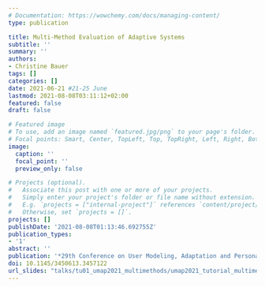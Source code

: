 ```yaml
---
# Documentation: https://wowchemy.com/docs/managing-content/
type: publication

title: Multi-Method Evaluation of Adaptive Systems
subtitle: ''
summary: ''
authors:
- Christine Bauer
tags: []
categories: []
date: 2021-06-21 #21-25 June
lastmod: 2021-08-08T03:11:12+02:00
featured: false
draft: false

# Featured image
# To use, add an image named `featured.jpg/png` to your page's folder.
# Focal points: Smart, Center, TopLeft, Top, TopRight, Left, Right, BottomLeft, Bottom, BottomRight.
image:
  caption: ''
  focal_point: ''
  preview_only: false

# Projects (optional).
#   Associate this post with one or more of your projects.
#   Simply enter your project's folder or file name without extension.
#   E.g. `projects = ["internal-project"]` references `content/project/deep-learning/index.md`.
#   Otherwise, set `projects = []`.
projects: []
publishDate: '2021-08-08T01:13:46.692755Z'
publication_types:
- '1'
abstract: ''
publication: '*29th Conference on User Modeling, Adaptation and Personalization*'
doi: 10.1145/3450613.3457122
url_slides: "talks/tu01_umap2021_multimethods/umap2021_tutorial_multimethods_slides.pdf"
---
```


